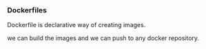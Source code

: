 ### Dockerfiles

Dockerfile is declarative way of creating images.

we can build the images and we can push to any docker repository.

